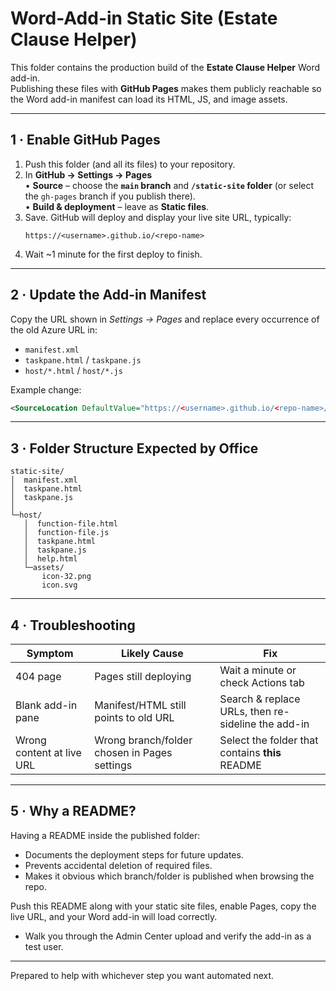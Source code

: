 # Word-Add-in Static Site (Estate Clause Helper)

This folder contains the production build of the **Estate Clause Helper** Word add-in.  
Publishing these files with **GitHub Pages** makes them publicly reachable so the Word add-in manifest can load its HTML, JS, and image assets.

---

## 1 · Enable GitHub Pages

1. Push this folder (and all its files) to your repository.
2. In **GitHub → Settings → Pages**  
   • **Source** – choose the **`main` branch** and **`/static-site` folder** (or select the `gh-pages` branch if you publish there).  
   • **Build & deployment** – leave as **Static files**.
3. Save. GitHub will deploy and display your live site URL, typically:  
   ```
   https://<username>.github.io/<repo-name>
   ```
4. Wait ~1 minute for the first deploy to finish.

---

## 2 · Update the Add-in Manifest

Copy the URL shown in *Settings → Pages* and replace every occurrence of the old Azure URL in:

* `manifest.xml`
* `taskpane.html` / `taskpane.js`
* `host/*.html` / `host/*.js`

Example change:

```xml
<SourceLocation DefaultValue="https://<username>.github.io/<repo-name>/taskpane.html"/>
```

---

## 3 · Folder Structure Expected by Office

```
static-site/
│  manifest.xml
│  taskpane.html
│  taskpane.js
│
└─host/
   │  function-file.html
   │  function-file.js
   │  taskpane.html
   │  taskpane.js
   │  help.html
   └─assets/
       icon-32.png
       icon.svg
```

---

## 4 · Troubleshooting

| Symptom | Likely Cause | Fix |
|---------|--------------|-----|
| 404 page | Pages still deploying | Wait a minute or check Actions tab |
| Blank add-in pane | Manifest/HTML still points to old URL | Search & replace URLs, then re-sideline the add-in |
| Wrong content at live URL | Wrong branch/folder chosen in Pages settings | Select the folder that contains **this** README |

---

## 5 · Why a README?

Having a README inside the published folder:

* Documents the deployment steps for future updates.  
* Prevents accidental deletion of required files.  
* Makes it obvious which branch/folder is published when browsing the repo.

Push this README along with your static site files, enable Pages, copy the live URL, and your Word add-in will load correctly.
- Walk you through the Admin Center upload and verify the add-in as a test user.

---
Prepared to help with whichever step you want automated next.
